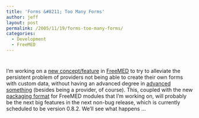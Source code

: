```yaml
---
title: 'Forms &#8211; Too Many Forms'
author: jeff
layout: post
permalink: /2005/11/19/forms-too-many-forms/
categories:
  - Development
  - FreeMED
---
```

# 

I’m working on a [new concept/feature][1] in [FreeMED][2] to try to alleviate the persistent problem of providers not being able to create their own forms with custom data, without having an advanced degree in [advanced something][3] (besides being a provider, of course). This, coupled with the new [packaging format][4] for FreeMED modules that I’m working on, will probably be the next big features in the next non-bug release, which is currently scheduled to be version 0.8.2. We’ll see what happens …

 [1]: http://developer.freemedsoftware.org/wiki/index.php/PDF_Form_Templating
 [2]: http://freemedsoftware.org/
 [3]: http://www.snpp.com/guides/prof.frink.html
 [4]: http://developer.freemedsoftware.org/wiki/index.php/Packaging#Modules_Packaging